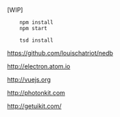[WIP]

```batch
    npm install
    npm start
```

```batch
    tsd install
```


https://github.com/louischatriot/nedb

http://electron.atom.io

http://vuejs.org

http://photonkit.com

http://getuikit.com/